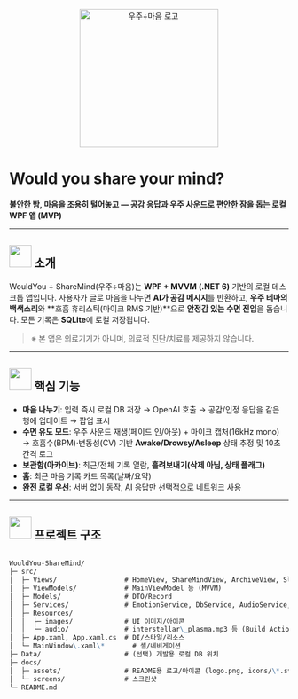 <p align="center">
  <!-- 로고 자리: 레포에 추가 후 경로만 바꾸세요 -->
  <img src="Resources/images/logo.png" alt="우주÷마음 로고" width="250">
</p>

# Would you share your mind?
**불안한 밤, 마음을 조용히 털어놓고 — 공감 응답과 우주 사운드로 편안한 잠을 돕는 로컬 WPF 앱 (MVP)**

---

## <img src="Resources/images/Home_SM.png" width="40" height="40" alt=""> 소개
WouldYou ÷ ShareMind(우주÷마음)는 **WPF + MVVM (.NET 6)** 기반의 로컬 데스크톱 앱입니다. 사용자가 글로 마음을 나누면 **AI가 공감 메시지**를 반환하고, **우주 테마의 백색소리**와 **호흡 휴리스틱(마이크 RMS 기반)**으로 **안정감 있는 수면 진입**을 돕습니다. 모든 기록은 **SQLite**에 로컬 저장됩니다.

> ※ 본 앱은 의료기기가 아니며, 의료적 진단/치료를 제공하지 않습니다.

---

## <img src="Resources/images/Home_sleep.png" width="40" height="40" alt=""> 핵심 기능
- **마음 나누기**: 입력 즉시 로컬 DB 저장 → OpenAI 호출 → 공감/인정 응답을 같은 행에 업데이트 → 팝업 표시  
- **수면 유도 모드**: 우주 사운드 재생(페이드 인/아웃) + 마이크 캡처(16kHz mono) → 호흡수(BPM)·변동성(CV) 기반 **Awake/Drowsy/Asleep** 상태 추정 및 10초 간격 로그  
- **보관함(아카이브)**: 최근/전체 기록 열람, **흘려보내기(삭제 아님, 상태 플래그)**  
- **홈**: 최근 마음 기록 카드 목록(날짜/요약)  
- **완전 로컬 우선**: 서버 없이 동작, AI 응답만 선택적으로 네트워크 사용


---

## <img src="Resources/images/Home_Release.png" width="40" height="40" alt=""> 프로젝트 구조



```markdown

WouldYou-ShareMind/
├─ src/
│  ├─ Views/                 # HomeView, ShareMindView, ArchiveView, SleepModeView, SettingView
│  ├─ ViewModels/            # MainViewModel 등 (MVVM)
│  ├─ Models/                # DTO/Record
│  ├─ Services/              # EmotionService, DbService, AudioService, BreathingDetector, SettingsService
│  ├─ Resources/
│  │  ├─ images/             # UI 이미지/아이콘
│  │  └─ audio/              # interstellar\_plasma.mp3 등 (Build Action: Content / Copy to Output: if newer)
│  ├─ App.xaml, App.xaml.cs  # DI/스타일/리소스
│  └─ MainWindow\.xaml\*       # 셸/네비게이션
├─ Data/                     # (선택) 개발용 로컬 DB 위치
├─ docs/
│  ├─ assets/                # README용 로고/아이콘 (logo.png, icons/\*.svg)
│  └─ screens/               # 스크린샷
└─ README.md


```
